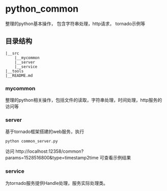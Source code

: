 # python_common
整理的python基本操作， 包含字符串处理，http请求， tornado示例等

## 目录结构

```
|__src  
	|__mycommon
	|__server
	|__service
|__tools
|__README.md
```

### mycommon

整理的python相关操作，包括文件的读取，字符串处理，时间处理，http服务的访问等

### server

基于tornado框架搭建的web服务，执行

```
python common_server.py
```

访问 http://localhost:12358/common?params=1528516800&type=timestamp2time 可查看示例结果

### service

为tornado服务提供Handle处理，服务实际处理类。